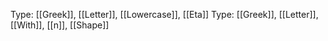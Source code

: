 Type: [[Greek]], [[Letter]], [[Lowercase]], [[Eta]]
Type: [[Greek]], [[Letter]], [[With]], [[n]], [[Shape]]